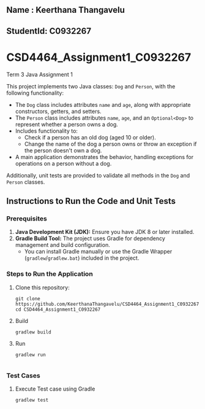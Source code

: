 ## Name     : Keerthana Thangavelu
## StudentId: C0932267

# CSD4464_Assignment1_C0932267
 Term 3 Java Assignment 1

This project implements two Java classes: `Dog` and `Person`, with the following functionality:
- The `Dog` class includes attributes `name` and `age`, along with appropriate constructors, getters, and setters.
- The `Person` class includes attributes `name`, `age`, and an `Optional<Dog>` to represent whether a person owns a dog.
- Includes functionality to:
    - Check if a person has an old dog (aged 10 or older).
    - Change the name of the dog a person owns or throw an exception if the person doesn't own a dog.
- A main application demonstrates the behavior, handling exceptions for operations on a person without a dog.

Additionally, unit tests are provided to validate all methods in the `Dog` and `Person` classes.

## Instructions to Run the Code and Unit Tests

### Prerequisites
1. **Java Development Kit (JDK):** Ensure you have JDK 8 or later installed.
2. **Gradle Build Tool:** The project uses Gradle for dependency management and build configuration.
    - You can install Gradle manually or use the Gradle Wrapper (`gradlew`/`gradlew.bat`) included in the project.

### Steps to Run the Application
1. Clone this repository:
   ```
   git clone https://github.com/KeerthanaThangavelu/CSD4464_Assignment1_C0932267
   cd CSD4464_Assignment1_C0932267
2. Build
    ``` 
    gradlew build
3. Run
    ``` 
    gradlew run
   

### Test Cases
1. Execute Test case using Gradle
    ```
   gradlew test
